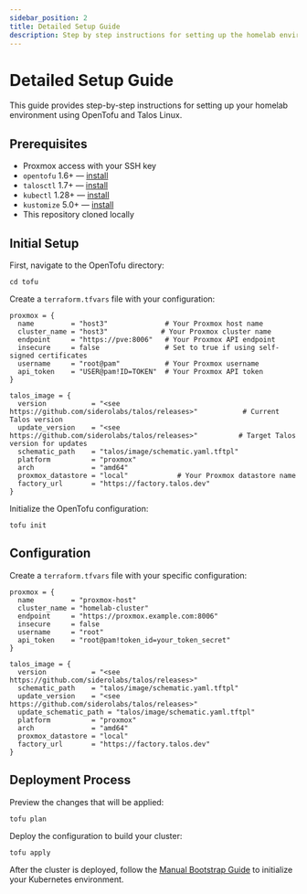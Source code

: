 ```yaml
---
sidebar_position: 2
title: Detailed Setup Guide
description: Step by step instructions for setting up the homelab environment
---
```


# Detailed Setup Guide

This guide provides step-by-step instructions for setting up your homelab environment using OpenTofu and Talos Linux.

## Prerequisites

- Proxmox access with your SSH key
- `opentofu` 1.6+ — [install](https://opentofu.org/docs/install/)
- `talosctl` 1.7+ — [install](https://www.talos.dev/v1.7/getting-started/installation/)
- `kubectl` 1.28+ — [install](https://kubernetes.io/docs/tasks/tools/)
- `kustomize` 5.0+ — [install](https://kubectl.docs.kubernetes.io/installation/kustomize/)
- This repository cloned locally

## Initial Setup

First, navigate to the OpenTofu directory:

```console
cd tofu
```

Create a `terraform.tfvars` file with your configuration:

```hcl
proxmox = {
  name         = "host3"              # Your Proxmox host name
  cluster_name = "host3"             # Your Proxmox cluster name
  endpoint     = "https://pve:8006"   # Your Proxmox API endpoint
  insecure     = false                # Set to true if using self-signed certificates
  username     = "root@pam"           # Your Proxmox username
  api_token    = "USER@pam!ID=TOKEN"  # Your Proxmox API token
}

talos_image = {
  version           = "<see https://github.com/siderolabs/talos/releases>"           # Current Talos version
  update_version    = "<see https://github.com/siderolabs/talos/releases>"          # Target Talos version for updates
  schematic_path    = "talos/image/schematic.yaml.tftpl"
  platform          = "proxmox"
  arch              = "amd64"
  proxmox_datastore = "local"            # Your Proxmox datastore name
  factory_url       = "https://factory.talos.dev"
}
```

Initialize the OpenTofu configuration:

```console
tofu init
```

## Configuration

Create a `terraform.tfvars` file with your specific configuration:

```hcl
proxmox = {
  name         = "proxmox-host"
  cluster_name = "homelab-cluster"
  endpoint     = "https://proxmox.example.com:8006"
  insecure     = false
  username     = "root"
  api_token    = "root@pam!token_id=your_token_secret"
}

talos_image = {
  version           = "<see https://github.com/siderolabs/talos/releases>"
  schematic_path    = "talos/image/schematic.yaml.tftpl"
  update_version    = "<see https://github.com/siderolabs/talos/releases>"
  update_schematic_path = "talos/image/schematic.yaml.tftpl"
  platform          = "proxmox"
  arch              = "amd64"
  proxmox_datastore = "local"
  factory_url       = "https://factory.talos.dev"
}
```

## Deployment Process

Preview the changes that will be applied:

```console
tofu plan
```

Deploy the configuration to build your cluster:

```console
tofu apply
```

After the cluster is deployed, follow the [Manual Bootstrap Guide](/docs/k8s/manual-bootstrap-guide) to initialize your Kubernetes environment.
